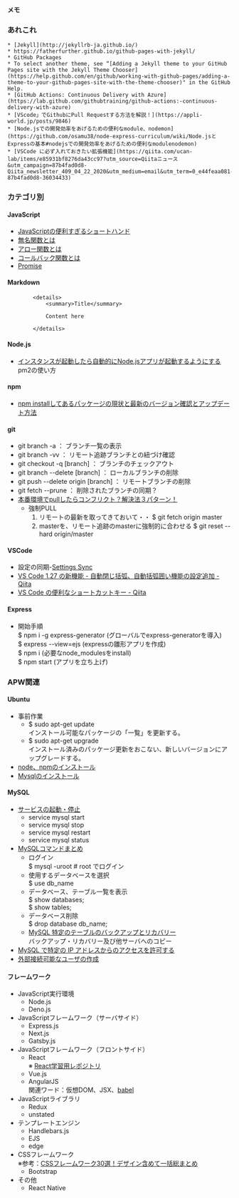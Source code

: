 **メモ**  
### あれこれ  

    * [Jekyll](http://jekyllrb-ja.github.io/)
    * https://fatherfurther.github.io/github-pages-with-jekyll/
    * GitHub Packages
    * To select another theme, see “[Adding a Jekyll theme to your GitHub Pages site with the Jekyll Theme Chooser](https://help.github.com/en/github/working-with-github-pages/adding-a-theme-to-your-github-pages-site-with-the-theme-chooser)" in the GitHub Help.  
    * [GitHub Actions: Continuous Delivery with Azure](https://lab.github.com/githubtraining/github-actions:-continuous-delivery-with-azure)  
    * [VScode」でGithubにPull Requestする方法を解説！](https://appli-world.jp/posts/9846)  
    * [Node.jsでの開発効率をあげるための便利なmodule、nodemon](https://github.com/osamu38/node-express-curriculum/wiki/Node.jsとExpressの基本#nodejsでの開発効率をあげるための便利なmodulenodemon)  
    * [VSCode に必ず入れておきたい拡張機能](https://qiita.com/ucan-lab/items/e85931bf8276da43cc97?utm_source=Qiitaニュース&utm_campaign=87b4fad0d8-Qiita_newsletter_409_04_22_2020&utm_medium=email&utm_term=0_e44feaa081-87b4fad0d8-36034433)

### カテゴリ別  
#### JavaScript  
  * [JavaScriptの便利すぎるショートハンド](https://www.webprofessional.jp/shorthand-javascript-techniques/)  
  * [無名関数とは](https://www.sejuku.net/blog/60321)  
  * [アロー関数とは](https://qiita.com/may88seiji/items/4a49c7c78b55d75d693b)  
  * [コールバック関数とは](https://sbfl.net/blog/2019/02/08/javascript-callback-func/)  
  * [Promise](https://sbfl.net/blog/2016/07/13/simplifying-async-code-with-promise-and-async-await/)  

#### Markdown  
            <details>
                <summary>Title</summary>

                Content here

            </details>  

#### Node.js  
  * [インスタンスが起動したら自動的にNode.jsアプリが起動するようにする](https://qiita.com/kuryus/items/fbdc373f23d3236ebb04)  
  pm2の使い方  
#### npm  
  * [npm installしてあるパッケージの現状と最新のバージョン確認とアップデート方法](https://olein-design.com/blog/update-npm-package-with-npm-check-updates)  

#### git  
  * git branch -a                     ： ブランチ一覧の表示  
  * git branch -vv                    ： リモート追跡ブランチとの紐づけ確認
  * git checkout -q [branch]          ： ブランチのチェックアウト  
  * git branch --delete [branch]      ： ローカルブランチの削除  
  * git push --delete origin [branch] ： リモートブランチの削除  
  * git fetch --prune                 ： 削除されたブランチの同期？
  * [本番環境でpullしたらコンフリクト？解決法３パターン！](https://qiita.com/15grmr/items/433ee3b47828aaad32a8)  
    * 強制PULL  
      1. リモートの最新を取ってきておいて・・
        $ git fetch origin master
      1. masterを、リモート追跡のmasterに強制的に合わせる
        $ git reset --hard origin/master

#### VSCode  
  * 設定の同期-[Settings Sync](https://marketplace.visualstudio.com/items?itemName=Shan.code-settings-sync)  
  * [VS Code 1.27 の新機能 - 自動閉じ括弧、自動括弧囲い機能の設定追加 - Qiita](https://qiita.com/12345/items/f10cca3cbfe4ba2f05f8)  
  * [VS Code の便利なショートカットキー - Qiita](https://qiita.com/12345/items/64f4372fbca041e949d0)  
  
  

#### Express  
  * 開始手順  
    $ npm i -g express-generator (グローバルでexpress-generatorを導入)  
    $ express --view=ejs (expressの雛形アプリを作成)  
    $ npm i (必要なnode_modulesをinstall)  
    $ npm start (アプリを立ち上げ)  

### APW関連
#### Ubuntu  
  * 事前作業  
    * $ sudo apt-get update  
    インストール可能なパッケージの「一覧」を更新する。  
    * $ sudo apt-get upgrade  
    インストール済みのパッケージ更新をおこない、新しいバージョンにアップグレードする。
  * [node、npmのインストール](https://qiita.com/seibe/items/36cef7df85fe2cefa3ea)
  * [Mysqlのインストール](https://qiita.com/houtarou/items/a44ce783d09201fc28f5)  

#### MySQL  
  * [サービスの起動・停止](https://www.t3a.jp/blog/infrastructure/mysql-start-stop/#outline__1)  
    * service mysql start  
    * service mysql stop  
    * service mysql restart  
    * service mysql status  
  * [MySQLコマンドまとめ](https://qiita.com/merrill/items/967884c02e10bd8f32f5)  
    * ログイン  
      $ mysql -uroot # root でログイン  
    * 使用するデータベースを選択  
      $ use db_name  
    * データベース、テーブル一覧を表示  
      $ show databases;  
      $ show tables;  
    * データベース削除  
      $ drop database db_name;  
    * [MySQL 特定のテーブルのバックアップとリカバリー](https://www.kakiro-web.com/memo/mysql-database-backup-recovery-table.html)  
      バックアップ・リカバリー及び他サーバへのコピー  
  * [MySQL で特定の IP アドレスからのアクセスを許可する](https://qiita.com/u-dai/items/b360a337b5001778699e)  
  * [外部接続可能なユーザの作成](https://qiita.com/yoshiokaCB/items/df4ae185be7cbc4f03ac)

#### フレームワーク  
  * JavaScript実行環境  
    * Node.js  
    * Deno.js  
  * JavaScriptフレームワーク（サーバサイド）  
    * Express.js  
    * Next.js  
    * Gatsby.js  
  * JavaScriptフレームワーク（フロントサイド）  
    * React  
    ※ [React学習用レポジトリ](https://github.com/tsubasa/react-redux-study)  
    * Vue.js  
    * AngularJS  
    関連ワード：仮想DOM、JSX、[babel](https://qiita.com/tomokin966/items/7731a6337670f5de2342#%E5%85%A5%E5%8A%9B%E8%A3%9C%E5%AE%8C%E3%81%AE%E5%80%99%E8%A3%9C%E3%82%92%E5%87%BA%E3%81%99%E3%81%9F%E3%82%81%E3%81%AEctrl--space%E3%81%99%E3%82%89%E3%82%81%E3%82%93%E3%81%A9%E3%81%84)    
  * JavaScriptライブラリ  
    * Redux
    * unstated
  * テンプレートエンジン  
    * Handlebars.js  
    * EJS  
    * edge  
  * CSSフレームワーク  
    ※参考：[CSSフレームワーク30選！デザイン含めて一括総まとめ](https://eng-entrance.com/css-framework)
    * Bootstrap  
  * その他  
    * React Native
